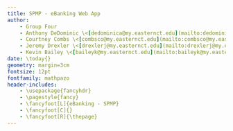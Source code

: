 ```yaml
---
title: SPMP - eBanking Web App
author:
	- Group Four
	- Anthony DeDominic \<[dedominica@my.easternct.edu](mailto:dedominica@my.easternct.edu)\>
	- Courtney Combs \<[combsco@my.easternct.edu](mailto:combsco@my.easternct.edu)\>
	- Jeremy Drexler \<[drexlerj@my.easternct.edu](mailto:drexlerj@my.easternct.edu)\>
	- Kevin Bailey \<[baileyk@my.easternct.edu](mailto:baileyk@my.easternct.edu)\>
date: \today{}
geometry: margin=3cm
fontsize: 12pt
fontfamily: mathpazo
header-includes:
	- \usepackage{fancyhdr}
	- \pagestyle{fancy}
	- \fancyfoot[L]{eBanking - SPMP}
	- \fancyfoot[C]{}
	- \fancyfoot[R]{\thepage}
---
```

